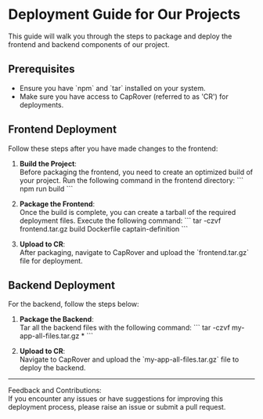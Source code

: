 # Deployment Guide for Our Projects

This guide will walk you through the steps to package and deploy the frontend and backend components of our project.

## Prerequisites

- Ensure you have \`npm\` and \`tar\` installed on your system.
- Make sure you have access to CapRover (referred to as 'CR') for deployments.

## Frontend Deployment

Follow these steps after you have made changes to the frontend:

1. **Build the Project**:  
   Before packaging the frontend, you need to create an optimized build of your project. Run the following command in the frontend directory:
   \```
   npm run build
   \```

2. **Package the Frontend**:  
   Once the build is complete, you can create a tarball of the required deployment files. Execute the following command:
   \```
   tar -czvf frontend.tar.gz build Dockerfile captain-definition
   \```

3. **Upload to CR**:  
   After packaging, navigate to CapRover and upload the \`frontend.tar.gz\` file for deployment.

## Backend Deployment

For the backend, follow the steps below:

1. **Package the Backend**:  
   Tar all the backend files with the following command:
   \```
   tar -czvf my-app-all-files.tar.gz *
   \```

2. **Upload to CR**:  
   Navigate to CapRover and upload the \`my-app-all-files.tar.gz\` file to deploy the backend.

---

Feedback and Contributions:  
If you encounter any issues or have suggestions for improving this deployment process, please raise an issue or submit a pull request.
